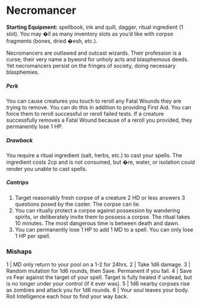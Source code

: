 # Necromancer

**Starting Equipment:** spellbook, ink and quill, dagger, ritual
ingredient (1 slot). You may �ll as many inventory slots as you’d
like with corpse fragments (bones, dried �esh, etc.).

Necromancers are outlawed and outcast wizards. Their
profession is a curse; their very name a byword for unholy acts
and blasphemous deeds. Yet necromancers persist on the
fringes of society, doing necessary blasphemies.
##### Perk
You can cause creatures you touch to reroll any Fatal Wounds
they are trying to remove. You can do this in addition to providing
First Aid. You can force them to reroll successful or reroll failed
tests. If a creature successfully removes a Fatal Wound because
of a reroll you provided, they permanently lose 1 HP.
##### Drawback
You require a ritual ingredient (salt, herbs, etc.) to cast your
spells. The ingredient costs 2cp and is not consumed, but �re,
water, or isolation could render you unable to cast spells.
##### Cantrips

1. Target reasonably fresh corpse of a creature 2 HD or less answers 3 questions posed by the caster. The corpse can lie.
2. You can ritually protect a corpse against possession by wandering spirits, or deliberately invite them to possess a corpse. The ritual takes 10 minutes. The most dangerous time is between death and dawn.
3. You can permanently lose 1 HP to add 1 MD to a spell. You can only lose 1 HP per spell.

### Mishaps

1 | MD only return to your pool on a 1-2 for 24hrs.
2 | Take 1d6 damage.
3 | Random mutation for 1d6 rounds, then Save. Permanent if you fail.
4 | Save vs Fear against the target of your spell. Target is fully healed if undead, but is no longer under your control (if it ever was).
5 | 1d6 nearby corpses rise as zombies and attack you for 1d6 rounds.
6 | Your soul leaves your body. Roll Intelligence each hour to find your way back.

